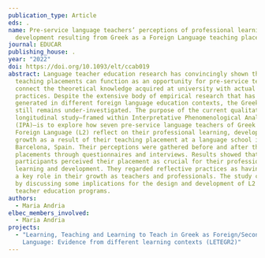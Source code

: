 ```yaml
---
publication_type: Article
eds: .
name: Pre-service language teachers’ perceptions of professional learning and
  development resulting from Greek as a Foreign Language teaching placements
journal: EDUCAR
publishing_house: .
year: "2022"
doi: https://doi.org/10.1093/elt/ccab019
abstract: Language teacher education research has convincingly shown that
  teaching placements can function as an opportunity for pre-service teachers to
  connect the theoretical knowledge acquired at university with actual classroom
  practices. Despite the extensive body of empirical research that has been
  generated in different foreign language education contexts, the Greek context
  still remains under-investigated. The purpose of the current qualitative and
  longitudinal study—framed within Interpretative Phenomenological Analysis
  (IPA)—is to explore how seven pre-service language teachers of Greek as a
  Foreign Language (L2) reflect on their professional learning, development and
  growth as a result of their teaching placement at a language school in
  Barcelona, Spain. Their perceptions were gathered before and after their
  placements through questionnaires and interviews. Results showed that
  participants perceived their placement as crucial for their professional
  learning and development. They regarded reflective practices as having played
  a key role in their growth as teachers and professionals. The study concludes
  by discussing some implications for the design and development of L2 Greek
  teacher education programs.
authors:
  - Maria Andria
elbec_members_involved:
  - Maria Andria
projects:
  - "Learning, Teaching and Learning to Teach in Greek as Foreign/Second
    Language: Evidence from different learning contexts (LETEGR2)"
---
```

